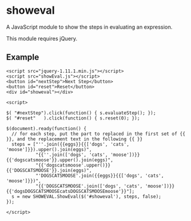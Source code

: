 showeval
========

A JavaScript module to show the steps in evaluating an expression.

This module requires jQuery.

Example
-------

    <script src="jquery-1.11.1.min.js"></script>
    <script src="showEval.js"></script>
    <button id="nextStep">Next Step</button>
    <button id="reset">Reset</button>
    <div id="showeval"></div>

    <script>

    $( "#nextStep").click(function() { s.evaluateStep(); });
    $( "#reset"   ).click(function() { s.reset(0); });

    $(document).ready(function() {
      // for each step, put the part to replaced in the first set of {{ }}, and the replacement text in the following {{ }}
      steps = ["''.join({{eggs}}{{['dogs', 'cats', 'moose']}}).upper().join(eggs)",
               "{{''.join(['dogs', 'cats', 'moose'])}}{{'dogscatsmoose'}}.upper().join(eggs)",
               "{{'dogscatsmoose'.upper()}}{{'DOGSCATSMOOSE'}}.join(eggs)",
               "'DOGSCATSMOOSE'.join({{eggs}}{{['dogs', 'cats', 'moose']}})",
               "{{'DOGSCATSMOOSE'.join(['dogs', 'cats', 'moose'])}}{{'dogsDOGSCATSMOOSEcatsDOGSCATSMOOSEmoose'}}"];
      s = new SHOWEVAL.ShowEval($('#showeval'), steps, false);
    });

    </script>
